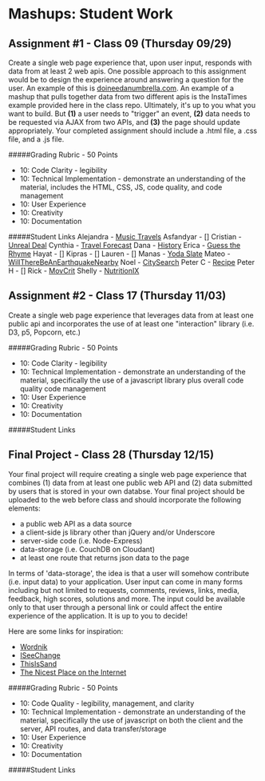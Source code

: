 Mashups: Student Work
===============================

Assignment #1 - Class 09 (Thursday 09/29)
-------------------------
Create a single web page experience that, upon user input, responds with data from at least 2 web apis. One possible approach to this assignment would be to design the experience around answering a question for the user. An example of this is [doineedanumbrella.com](http://doineedanumbrella.com/). An example of a mashup that pulls together data from two different apis is the InstaTimes example provided here in the class repo. Ultimately, it's up to you what you want to build. But **(1)** a user needs to "trigger" an event, **(2)** data needs to be requested via AJAX from two APIs, and **(3)** the page should update appropriately. Your completed assignment should include a .html file, a .css file, and a .js file. 

#####Grading Rubric - 50 Points
* 10: Code Clarity - legibility
* 10: Technical Implementation - demonstrate an understanding of the material, includes the HTML, CSS, JS, code quality, and code management
* 10: User Experience
* 10: Creativity
* 10: Documentation

#####Student Links
Alejandra - [Music Travels](http://atr313.nyuad.im/music/)
Asfandyar - []
Cristian - [Unreal Deal](http://cmm959.nyuad.im/project1/index.html)
Cynthia - [Travel Forecast](http://xt405.nyuad.im/Mashups/Travel_Forecast/travelForecast.html)
Dana - [History](http://daa389.nyuad.im/Project1/project1.html)
Erica - [Guess the Rhyme](http://elo239.nyuad.im/guess_the_rhyme.html)
Hayat - []
Kipras - []
Lauren - []
Manas - [Yoda Slate](http://mp4083.nyuad.im/Project1/Yoda.html)
Mateo - [WillThereBeAnEarthquakeNearby](http://mjm973.nyuad.im/mashups/earthquakes/)
Noel - [CitySearch](http://nk1469.nyuad.im/Project%201%20Final/index.html)
Peter C - [Recipe](http://wc1126.nyuad.im/hw/Recipe%20Site/)
Peter H - []
Rick - [MovCrit](http://yjk394.nyuad.im/MashUps/Project%20%231%20-%20MovCrit/)
Shelly - [NutritionIX](http://sz1152.nyuad.im/Project1/)


Assignment #2 - Class 17 (Thursday 11/03)
-------------------------
Create a single web page experience that leverages data from at least one public api and incorporates the use of at least one "interaction" library (i.e. D3, p5, Popcorn, etc.)

#####Grading Rubric - 50 Points
* 10: Code Clarity - legibility
* 10: Technical Implementation - demonstrate an understanding of the material, specifically the use of a javascript library plus overall code quality code management
* 10: User Experience
* 10: Creativity
* 10: Documentation

#####Student Links

Final Project - Class 28 (Thursday 12/15)
-------------------------
Your final project will require creating a single web page experience that combines (1) data from at least one public web API and (2) data submitted by users that is stored in your own databse. Your final project should be uploaded to the web before class and should incorporate the following elements:  
* a public web API as a data source
* a client-side js library other than jQuery and/or Underscore
* server-side code (i.e. Node-Express)
* data-storage (i.e. CouchDB on Cloudant)
* at least one route that returns json data to the page  

In terms of 'data-storage', the idea is that a user will somehow contribute (i.e. input data) to your application. User input can come in many forms including but not limited to requests, comments, reviews, links, media, feedback, high scores, solutions and more. The input could be available only to that user through a personal link or could affect the entire experience of the application. It is up to you to decide! 

Here are some links for inspiration:  
* [Wordnik](https://www.wordnik.com/)
* [ISeeChange](https://www.iseechange.org/)
* [ThisIsSand](http://thisissand.com/)
* [The Nicest Place on the Internet](http://thenicestplaceontheinter.net/)  

#####Grading Rubric - 50 Points
* 10: Code Quality - legibility, management, and clarity
* 10: Technical Implementation - demonstrate an understanding of the material, specifically the use of javascript on both the client and the server, API routes, and data transfer/storage 
* 10: User Experience
* 10: Creativity 
* 10: Documentation

#####Student Links




